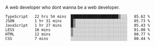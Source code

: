 A web developer who dont wanna be a web developer.

<!--START_SECTION:waka-->

```text
TypeScript   22 hrs 54 mins  █████████████████████▒░░░   85.62 %
JSON         1 hr 31 mins    █▒░░░░░░░░░░░░░░░░░░░░░░░   05.73 %
JavaScript   1 hr 27 mins    █▒░░░░░░░░░░░░░░░░░░░░░░░   05.43 %
LESS         16 mins         ▒░░░░░░░░░░░░░░░░░░░░░░░░   01.00 %
HTML         12 mins         ▒░░░░░░░░░░░░░░░░░░░░░░░░   00.77 %
CSS          7 mins          ░░░░░░░░░░░░░░░░░░░░░░░░░   00.44 %
```

<!--END_SECTION:waka-->
